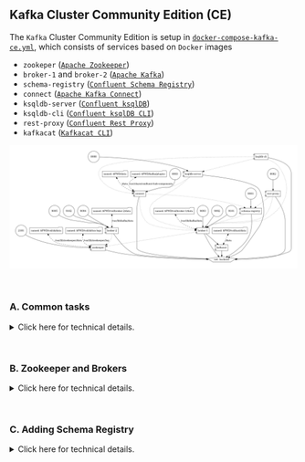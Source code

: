 ## Kafka Cluster Community Edition (CE)

The `Kafka` Cluster Community Edition is setup in [`docker-compose-kafka-ce.yml`](../docker-compose-kafka-ce.yml), which consists of services based on `Docker` images
- `zookeper` ([`Apache Zookeeper`](https://zookeeper.apache.org))
- `broker-1` and `broker-2` ([`Apache Kafka`](https://kafka.apache.org/documentation.html))
- `schema-registry` ([`Confluent Schema Registry`](https://github.com/confluentinc/schema-registry))
- `connect` ([`Apache Kafka Connect`](https://kafka.apache.org/documentation.html#connect))
- `ksqldb-server` ([`Confluent ksqlDB`](https://ksqldb.io/))
- `ksqldb-cli` ([`Confluent ksqlDB CLI`](https://docs.ksqldb.io/en/latest/operate-and-deploy/installation/cli-config/))
- `rest-proxy` ([`Confluent Rest Proxy`](https://github.com/confluentinc/kafka-rest))
- `kafkacat` ([`Kafkacat CLI`](https://docs.confluent.io/platform/current/app-development/kafkacat-usage.html))

![Docker Compose](../img/kafka-ce/docker-compose-kafka-ce.png)

&nbsp;

### A. Common tasks

<details>
<summary>Click here for technical details.</summary>
<p>

1. Prepare folders for data, logs, and test files

```bash
./scripts/kafka/setup.sh
```

2. Start the cluster

```bash
./scripts/kafka/start_after_setup.sh
```

### IV.3.b (Optional) Other utilities

1. Stop the cluster

```bash
./scripts/kafka/stop.sh
```

2. Restart the cluster (once it has already been set up)

```bash
./scripts/kafka/start_again.sh
```

3. Remove the cluster

```bash
./scripts/kafka/cleanup.sh
```

</p>
</details>

&nbsp;

### B. Zookeeper and Brokers

<details>
<summary>Click here for technical details.</summary>
<p>

First, we comment all other services in the `services` section of the  [`docker-compose-kafka-ce.yml`](../docker-compose-kafka-ce.yml), leaving only `zookeper`, `broker-1`, and `broker-2`.

1. Prepare folders for data, logs, and test files

```bash
./scripts/kafka/setup.sh
```
```bash
Creating volumes for zookeeper and broker(s) ...
vol/zk/data volume is created.
vol/zk/txn-logs volume is created.
vol/broker-1/data volume is created.
vol/broker-2/data volume is created.
Volumes for zookeeper and broker(s) created ✅
```

2. Start the cluster

```bash
./scripts/kafka/start_after_setup.sh
```
```bash
Start all services ...
[+] Running 16/16
 ⠿ broker-1 Pulled                                                                                                                               21.5s
 ⠿ broker-2 Pulled                                                                                                                               21.5s
   ⠿ a598ce84e35d Pull complete                                                                                                                   2.0s
   ⠿ 13e38800e73e Pull complete                                                                                                                   9.6s
   ⠿ 9fdfac543434 Pull complete                                                                                                                   9.7s
   ⠿ 4559e9cecfbd Pull complete                                                                                                                   9.7s
   ⠿ f661e8453626 Pull complete                                                                                                                   9.9s
   ⠿ 177bd8be5779 Pull complete                                                                                                                  10.0s
   ⠿ 269c80094f00 Pull complete                                                                                                                  10.0s
   ⠿ 20c185f8d754 Pull complete                                                                                                                  10.1s
   ⠿ 4d4a269d9970 Pull complete                                                                                                                  10.1s
   ⠿ f2d1d31b9ef4 Pull complete                                                                                                                  10.7s
   ⠿ 5f4966e8af23 Pull complete                                                                                                                  10.7s
 ⠿ zookeeper Pulled                                                                                                                              21.5s
   ⠿ 3158a4d155a6 Pull complete                                                                                                                  10.4s
   ⠿ 77350cadb764 Pull complete                                                                                                                  10.5s
[+] Running 4/4
 ⠿ Network backend      Created                                                                                                                   0.0s
 ⠿ Container zookeeper  Started                                                                                                                   0.7s
 ⠿ Container broker-2   Started                                                                                                                   0.6s
 ⠿ Container broker-1   Started                                                                                                                   0.6s
All services are started ✅

Wait for zookeeper:2181 ...
zookeeper:2181 is ready ✅

Wait for broker-1:29092 ...
broker-1:29092 is ready ✅
Wait for broker-2:29094 ...
broker-2:29094 is ready ✅

Kafka cluster is ready ✅
```

3. Run basic tests

```
./scripts/kafka/tests/test_brokers.sh
```
```bash
Create topic-console-test from inside broker-1 to broker-1:29092 ...
Created topic topic-console-test.
topic-console-test created ✅

Sending 3 messages into topic-console-test from broker-1 to broker-1:29092 ...
3 messages sent ✅

Receiving 3 messages from topic-console-test ...
3 messages received ✅
Test sending/receiving messages completed ✅

Resetting consumer offsets from topic-console-test ...

GROUP                          TOPIC                          PARTITION  NEW-OFFSET     
test-consumer                  topic-console-test             0          0              
Consumer offsets reset ✅

Receiving 3 messages from topic-console-test ...
3 messages received ✅
Test sending/receiving messages completed ✅

Deleting topic-console-test ...
topic-console-test deleted ✅
```

4. Remove the cluster

```bash
./scripts/kafka/cleanup.sh
```

```bash
Stopping all services ...
[+] Running 3/3
 ⠿ Container broker-1   Stopped                                                                                                                   0.9s
 ⠿ Container broker-2   Stopped                                                                                                                   0.9s
 ⠿ Container zookeeper  Stopped                                                                                                                   0.5s
All services are stopped ✅

Shutting down containers...
[+] Running 4/0
 ⠿ Container broker-2   Removed                                                                                                                   0.0s
 ⠿ Container broker-1   Removed                                                                                                                   0.0s
 ⠿ Container zookeeper  Removed                                                                                                                   0.0s
 ⠿ Network backend      Removed                                                                                                                   0.1s
Containers shutdown ✅

Removing instance files ...
Instance files removed ✅
```

</p>
</details>

&nbsp;

### C. Adding Schema Registry

<details>
<summary>Click here for technical details.</summary>
<p>

**Credit** [Kafka Schema Registry & Avro: Introduction by Rob Golder](https://www.lydtechconsulting.com/blog-kafka-schema-registry-intro.html)

The schema registry is an independent component that microservices talk to in order to retrieve and apply the required schemas. The most popular schema registry used for Kafka applications is Confluent’s Schema Registry. This can be run as a standalone service or hosted by Confluent in the cloud. It provides a REST API for administering and retrieving the schemas. New schemas are registered with the Schema Registry, which can happen automatically as part of the serialization flow, via a REST client, or if configured as part of the CI/CD pipeline. The upshot of using the schema registry as a common repository for the schema is that the microservices that use it remain fully decoupled. The applications are able to evolve independently, with well-defined versioned schemas ensuring the evolving messages can still be understood.

![Kafka Schema Registry](../img/kafka-ce/kafka-schema-registry.png)

Confluent’s Schema Registry uses Kafka itself as its storage backend. The Schema Registry writes the schemas that are being registered to a dedicated, compacted, topic. By default this is called *_schemas*, although can be configured using the kafkastore.topic Schema Registry parameter. A new schema or version of an existing schema is registered using the Schema Registry REST API. The REST API can be called manually, or by using the Schema Registry client abstraction provided by Confluent, or triggered via the Confluent Schema Registry maven plugin. Alternatively Confluent’s Kafka Avro serializer can be configured to register the new schema if it does not yet exist. The Schema Registry then consumes the schemas from the *_schemas* topic, building a copy in a local cache.

![Registering Schemas](../img/kafka-ce/registering-schemas.png)

- Step 1 - An Avro schema is registered with the Schema Registry via a REST POST request.
- Step 2 - The Schema Registry writes the new schema to the _schemas Kafka topic.
- Step 3 - The Schema Registry consumes the new schema from the _schemas topic.
- Step 4 - The local cache is updated with the new schema.

When the schema or schema Id is requested from the Schema Registry as happens during the serialization and deserialization flows, the results can be served from the local cache. By utilizing Kafka as the backend storage for schemas, the Schema Registry therefore gets all the benefits that Kafka provides, such as resiliency and redundancy. For example, if a broker node hosting a *_schemas* topic partition fails, a replica partition will have a copy of the data. If the Schema Registry fails and is restarted, or a new instance of the Schema Registry is started, it begins by consuming the schemas available from the compacted *_schemas* topic to (re)build its local cache.

Confluent’s Kafka avro serializer library provides the KafkaAvroSerializer and KafkaAvroDeserializer classes that are responsible for performing the serialization and deserialization of message keys and values. These are registered with the consumer and producer respectively. As part of their de/serialization processing they interact with the Schema Registry as necessary, such that the developer does not need to be concerned with this complexity.

![Serialization & Deserialization](../img/kafka-ce/serialization-deserialization.png)

- Step 1 - A message is being produced. The Kafka Avro Serializer in the producer gets the schema id associated with the schema of the message (which is obtained by reflection).
- Step 2 - The message is serialized in the Avro format, verified using the retrieved schema.
- Step 3 - The message is written to the Kafka topic.
- Step 4 - The message is consumed from the topic by the Kafka consumer.
- Step 5 - The Kafka Avro Deserializer in the consumer gets the schema Id from the message and uses this to look up the schema from the Schema Registry.
- Step 6 - The message is deserialized, verified using the retrieved schema.

&nbsp;

Now, we comment out `schema-registry` service in the `services` section of the [`docker-compose-kafka-ce.yml`](../docker-compose-kafka-ce.yml).

1. Prepare folders for data, logs, and test files

```bash
./scripts/kafka/setup.sh
```

2. Start the cluster

```bash
./scripts/kafka/start_after_setup.sh
```
```bash
Start all services ...
[+] Running 12/12
 ⠿ schema-registry Pulled                                                                                                                        47.1s
   ⠿ a598ce84e35d Already exists                                                                                                                  0.0s
   ⠿ 13e38800e73e Already exists                                                                                                                  0.0s
   ⠿ 9fdfac543434 Already exists                                                                                                                  0.0s
   ⠿ 4559e9cecfbd Already exists                                                                                                                  0.0s
   ⠿ f661e8453626 Already exists                                                                                                                  0.0s
   ⠿ 177bd8be5779 Already exists                                                                                                                  0.0s
   ⠿ 269c80094f00 Already exists                                                                                                                  0.0s
   ⠿ 20c185f8d754 Already exists                                                                                                                  0.0s
   ⠿ 4d4a269d9970 Already exists                                                                                                                  0.0s
   ⠿ aa10c34d88c7 Pull complete                                                                                                                  45.7s
   ⠿ ea4531615707 Pull complete                                                                                                                  45.8s
[+] Running 5/5
 ⠿ Network backend            Created                                                                                                             0.0s
 ⠿ Container zookeeper        Started                                                                                                             0.7s
 ⠿ Container broker-1         Started                                                                                                             0.7s
 ⠿ Container broker-2         Started                                                                                                             0.6s
 ⠿ Container schema-registry  Started                                                                                                             0.9s
All services are started ✅

Wait for zookeeper:2181 ...
zookeeper:2181 is ready ✅

Wait for broker-1:29092 ...
broker-1:29092 is ready ✅
Wait for broker-2:29094 ...
broker-2:29094 is ready ✅

Wait for schema-registry:8081 ...
schema-registry:8081 is ready ✅

Kafka cluster is ready ✅
```

3. Run basic tests

```
./scripts/kafka/tests/test_schema_registry.sh
```
```bash
Create daily-report from inside broker to broker:29092 ...
Created topic daily-report.
daily-report created ✅

Check schema types are supported by http://localhost:8081 ...
["JSON","PROTOBUF","AVRO"] are supported ✅
AVRO is supported ✅

Get top level schema compatibility configuration ...
"BACKWARD"

List all current subjects ...

Add key schema for daily reports ...
1

List all current subjects ...
"daily-report-key"

Add value schema for daily reports ...
3

List all current subjects ...
"daily-report-key"
"daily-report-value"

List all versions of daily-report-key...
{
  "subject": "daily-report-key",
  "version": 3,
  "id": 1,
  "schema": "{\"type\":\"record\",\"name\":\"daily_report_key\",\"namespace\":\"ca.gov.phac.cdsb.dmia.oan.dmri\",\"fields\":[{\"name\":\"date\",\"type\":\"string\"},{\"name\":\"fips\",\"type\":\"string\"}]}"
}

List all versions of daily-report-value...
{
  "subject": "daily-report-value",
  "version": 3,
  "id": 3,
  "schema": "{\"type\":\"record\",\"name\":\"daily_report_value\",\"namespace\":\"ca.gov.phac.cdsb.dmia.oan.dmri\",\"doc\":\"Value record, of a daily report, containing four fields: name of the county, name of the state, number of cases, and number of deaths on the date of reporting.\",\"fields\":[{\"name\":\"county\",\"type\":\"string\"},{\"name\":\"state\",\"type\":\"string\"},{\"name\":\"cases\",\"type\":\"int\"},{\"name\":\"deaths\",\"type\":\"int\"}]}"
}

Produce messages ...

Consume messages ...
{"county":"Bristol","state":"Rhode Island","cases":1369,"deaths":44}
{"county":"Aiken","state":"South Carolina","cases":6791,"deaths":101}
{"county":"Jones","state":"South Dakota","cases":63,"deaths":0}
{"county":"Lawrence","state":"Tennessee","cases":2987,"deaths":38}
{"county":"Tyler","state":"Texas","cases":325,"deaths":5}
{"county":"Morgan","state":"Utah","cases":566,"deaths":3}
{"county":"Essex","state":"Vermont","cases":62,"deaths":0}
{"county":"St. Thomas","state":"Virgin Islands","cases":898,"deaths":15}
{"county":"Pulaski","state":"Virginia","cases":794,"deaths":16}
{"county":"Columbia","state":"Washington","cases":48,"deaths":3}
{"county":"Wyoming","state":"West Virginia","cases":840,"deaths":11}
{"county":"Weston","state":"Wyoming","cases":419,"deaths":2}
Processed a total of 12 messages

Delete daily-report-key subject ...
3

Delete daily-report-value subject ...
3

List all current subjects ...

Deleting daily-report ...
daily-report deleted ✅
```

4. Remove the cluster

```bash
./scripts/kafka/cleanup.sh
```

</p>
</details>
